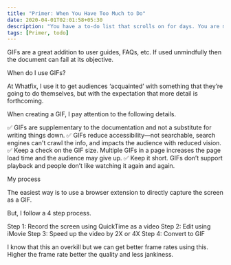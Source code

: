 ```yaml
---
title: "Primer: When You Have Too Much to Do"
date: 2020-04-01T02:01:58+05:30
description: "You have a to-do list that scrolls on for days. You are managing multiple projects, getting lots of email and messages on different messaging systems, managing finances and personal health habits and so much more."
tags: [Primer, todo]
---
```

GIFs are a great addition to user guides, FAQs, etc. If used unmindfully then the document can fail at its objective.

When do I use GIFs?

At Whatfix, I use it to get audiences ‘acquainted’ with something that they’re going to do themselves, but with the expectation that more detail is forthcoming.

When creating a GIF, I pay attention to the following details.

✅ GIFs are supplementary to the documentation and not a substitute for writing things down.
✅ GIFs reduce accessibility—not searchable, search engines can't crawl the info, and impacts the audience with reduced vision.
✅ Keep a check on the GIF size. Multiple GIFs in a page increases the page load time and the audience may give up.
✅ Keep it short. GIFs don’t support playback and people don’t like watching it again and again.

My process

The easiest way is to use a browser extension to directly capture the screen as a GIF.

But, I follow a 4 step process.

Step 1: Record the screen using QuickTime as a video
Step 2: Edit using iMovie
Step 3: Speed up the video by 2X or 4X
Step 4: Convert to GIF

I know that this an overkill but we can get better frame rates using this. Higher the frame rate better the quality and less jankiness.